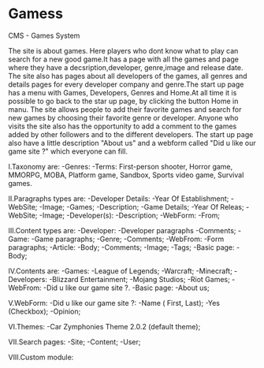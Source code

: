 # Gamess
CMS - Games System

  The site is about games. Here players who dont know what to play can search for a new good game.It has a page with all the games and page where they have a decsription,developer, genre,image and release date. The site also has pages about all developers of the games, all genres and details pages for every developer company and genre.The start up page has a menu with Games, Developers, Genres and Home.At all time it is possible to go back to the star up page, by clicking the button Home in manu. The site allows people to add their favorite games and search for new games by choosing their favorite genre or developer. Anyone who visits the site also has the opportunity to add a comment to the games added by other followers and to the different developers. The start up page also have a little description "About us" and a webform called "Did u like our game site ?" which everyone can fill.

I.Taxonomy are:
    -Genres:
        -Terms: First-person shooter, Horror game, MMORPG, MOBA, Platform game, Sandbox, Sports video game, Survival games.

II.Paragraphs types are:
    -Developer Details:
        -Year Of Establishment;
        -WebSite;
        -Image;
        -Games;
        -Description;
    -Game Details;
        -Year Of Releas;
        -WebSite;
        -Image;
        -Developer(s):
        -Description;
    -WebForm:
        -From;
        
  III.Content types are:
			-Developer:
				-Developer paragraphs
				-Comments;
			-Game:
				-Game paragraphs;
				-Genre;
				-Comments;
			-WebFrom:
			  -Form paragraphs;
			-Article:
				-Body;
				-Comments;
				-Image;
				-Tags;
			-Basic page:
				-Body;
        
  IV.Contents are:
			-Games:
				-League of Legends;
				-Warcraft;
				-Minecraft;
			-Developers:
				-Blizzard Entertainment;
				-Mojang Studios;
				-Riot Games;
			-WebFrom:
				-Did u like our game site ?.
			-Basic page:
				-About us;
				
  V.WebForm:
		-Did u like our game site ?:
				-Name ( First, Last);
				-Yes (Checkbox);
				-Opinion;
	
  VI.Themes:
		-Car Zymphonies Theme 2.0.2 (default theme);
	
  VII.Search pages:
		-Site;
		-Content;
		-User;
	
  VIII.Custom module:
